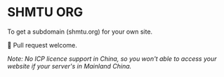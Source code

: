 # SHMTU ORG

To get a subdomain (shmtu.org) for your own site.

🌈 Pull request welcome.

_Note: No ICP licence support in China, so you won't able to access your website if your server's in Mainland China._
